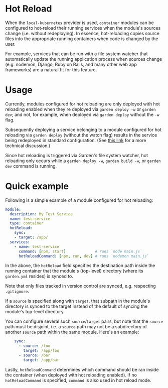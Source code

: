 # Hot Reload

When the `local-kubernetes` provider is used, `container` modules can be configured to hot-reload their running services when the module's sources change (i.e. without redeploying). In essence, hot-reloading copies source files into the appropriate running containers when code is changed by the user.

For example, services that can be run with a file system watcher that automatically update the running application process when sources change (e.g. nodemon, Django, Ruby on Rails, and many other web app frameworks) are a natural fit for this feature.

# Usage

Currently, modules configured for hot reloading are only deployed with hot reloading enabled when they're deployed via `garden deploy -w` or `garden dev`; and not, for example, when deployed via `garden deploy` without the `-w` flag.

Subsequently deploying a service belonging to a module configured for hot reloading via `garden deploy` (without the watch flag) results in the service being redeployed in standard configuration. (See [this link](https://github.com/garden-io/garden/pull/291) for a more technical discussion.)

Since hot reloading is triggered via Garden's file system watcher, hot reloading only occurs while a `garden deploy -w`, `garden build -w`, or `garden dev` command is running.

# Quick example

Following is a simple example of a module configured for hot reloading:

```yaml
module:
  description: My Test Service
  name: test-service
  type: container
  hotReload:
    sync:
    - target: /app/
  services:
    - name: test-service
      command: [npm, start]             # runs `node main.js`
      hotReloadCommand: [npm, run, dev] # runs `nodemon main.js`
```

In the above, the `hotReload` field specifies the destination path inside the running container that the module's (top-level) directory (where its `garden.yml` resides) is synced to.

Note that only files tracked in version control are synced, e.g. respecting `.gitignore`.

If a `source` is specified along with `target`, that subpath in the module's directory is synced to the target instead of the default of syncing the module's top-level directory.

You can configure several such `source`/`target` pairs, but note that the `source` path must be disjoint, i.e. a `source` path may not be a subdirectory of another `source` path within the same module. Here's an example:

```yaml
    sync:
      - source: /foo
        target: /app/foo
      - source: /bar
        target: /app/bar
```

Lastly, `hotReloadCommand` determines which command should be ran inside the container (when deployed with hot reloading enabled). If no `hotReloadCommand` is specified, `command` is also used in hot reload mode.
